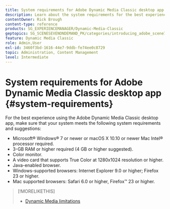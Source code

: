 ```yaml
---
title: System requirements for Adobe Dynamic Media Classic desktop app
description: Learn about the system requirements for the best experience using Adobe Dynamic Media Classic.
contentOwner: Rick Brough
content-type: reference
products: SG_EXPERIENCEMANAGER/Dynamic-Media-Classic
geptopics: SG_SCENESEVENONDEMAND_PK/categories/introducing_adobe_scene7
feature: Dynamic Media Classic
role: Admin,User
exl-id: 3460f3bd-1616-44e7-9ddb-fe74ee0c8729
topic: Administration, Content Management
level: Intermediate
---
```

# System requirements for Adobe Dynamic Media Classic desktop app {#system-requirements}

For the best experience using the Adobe Dynamic Media Classic desktop app, make sure that your system meets the following system requirements and suggestions:

* Microsoft&reg; Windows&reg; 7 or newer or macOS X 10.10 or newer Mac Intel&reg; processor required.
* 3-GB RAM or higher required (4 GB or higher suggested).
* Color monitor.
* A video card that supports True Color at 1280x1024 resolution or higher.
* Java-enabled browser.
* Windows-supported browsers: Internet Explorer 9.0 or higher; Firefox 23 or higher.
* Mac supported browsers: Safari 6.0 or higher, Firefox&trade; 23 or higher.

>[!MORELIKETHIS]
>
>* [Dynamic Media limitations](/help/using/limitations.md)

